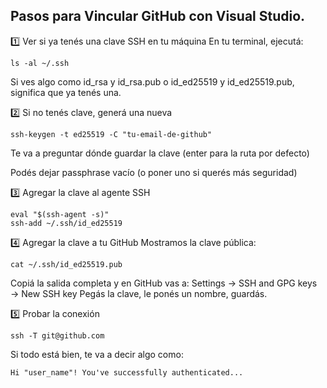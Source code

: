 ## Pasos para Vincular GitHub con Visual Studio.

1️⃣ Ver si ya tenés una clave SSH en tu máquina
En tu terminal, ejecutá:

    ls -al ~/.ssh

Si ves algo como id_rsa y id_rsa.pub o id_ed25519 y id_ed25519.pub, significa que ya tenés una.

2️⃣ Si no tenés clave, generá una nueva

    ssh-keygen -t ed25519 -C "tu-email-de-github"

Te va a preguntar dónde guardar la clave (enter para la ruta por defecto)

Podés dejar passphrase vacío (o poner uno si querés más seguridad)

3️⃣ Agregar la clave al agente SSH
    
    eval "$(ssh-agent -s)"
    ssh-add ~/.ssh/id_ed25519

4️⃣ Agregar la clave a tu GitHub
Mostramos la clave pública:

    cat ~/.ssh/id_ed25519.pub       

Copiá la salida completa y en GitHub vas a:    Settings → SSH and GPG keys → New SSH key
Pegás la clave, le ponés un nombre, guardás.

5️⃣ Probar la conexión

    ssh -T git@github.com

Si todo está bien, te va a decir algo como:

    Hi "user_name"! You've successfully authenticated...